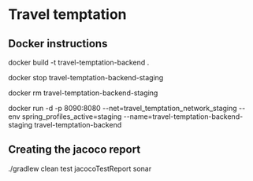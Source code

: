 # Travel temptation

## Docker instructions
docker build -t travel-temptation-backend .

docker stop travel-temptation-backend-staging

docker rm travel-temptation-backend-staging

docker run -d -p 8090:8080 --net=travel_temptation_network_staging --env spring_profiles_active=staging --name=travel-temptation-backend-staging travel-temptation-backend


## Creating the jacoco report
./gradlew clean test jacocoTestReport sonar
